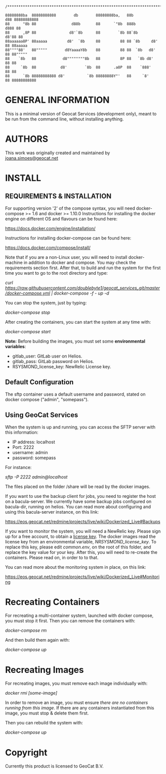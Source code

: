     /***************************************************************************************/

    88888888ba  88888888888        db        88888888ba,   88b           d88 88888888888  
    88      "8b 88                d88b       88      `"8b  888b         d888 88           
    88      ,8P 88               d8'`8b      88        `8b 88`8b       d8'88 88           
    88aaaaaa8P' 88aaaaa         d8'  `8b     88         88 88 `8b     d8' 88 88aaaaa      
    88""""88'   88"""""        d8YaaaaY8b    88         88 88  `8b   d8'  88 88"""""      
    88    `8b   88            d8""""""""8b   88         8P 88   `8b d8'   88 88           
    88     `8b  88           d8'        `8b  88      .a8P  88    `888'    88 88           
    88      `8b 88888888888 d8'          `8b 88888888Y"'   88     `8'     88 88888888888  

GENERAL INFORMATION
============
This is a minimal version of Geocat Services (development only), meant to be run from the command line, without installing anything.


AUTHORS
=======
This work was originally created and maintained by joana.simoes@geocat.net

INSTALL
==========
REQUIREMENTS & INSTALLATION
------------
For supporting version '2' of the compose syntax, you will need docker-compose >= 1.6 and docker >= 1.10.0
Instructions for installing the docker engine on different OS and flavours can be found here:

https://docs.docker.com/engine/installation/

Instructions for installing docker-compose can be found here:

https://docs.docker.com/compose/install/

Note that if you are a non-Linux user, you will need to install docker-machine in addition to docker and compose.
You may check the requirements section first. After that, to build and run the system for the first time you want to go to the root directory and type:

_curl https://raw.githubusercontent.com/doublebyte1/geocat_services_git/master/docker-compose.yml | docker-compose -f - up -d_

You can stop the system, just by typing:

 _docker-compose stop_

After creating the containers, you can start the system at any time with:

 _docker-compose start_

**Note:** Before building the images, you must set some **environmental variables**: 
* gitlab_user: GitLab user on Helios.
* gitlab_pass: GitLab password on Helios.
* RSYSMOND_license_key: NewRelic License key.

Default Configuration
---------------------
The sftp container uses a default username and password, stated on docker compose ("admin", "somepass").

Using GeoCat Services
----------------
When the system is up and running, you can access the SFTP server with this information:

 * IP address: localhost
 * Port: 2222
 * username: admin
 * password: somepass

For instance:

 _sftp -P 2222 admin@localhost_
 
The files placed on the folder /share will be read by the docker images.
 
If you want to use the backup client for jobs, you need to register the host on a bacula-server. We currently have some backup jobs configured on bacula-dir, running on helios.
You can read more about configuring and using this bacula-server instance, on this link:

https://eos.geocat.net/redmine/projects/live/wiki/Dockerized_Live#Backups

If you want to monitor the system, you will need a NewRelic key. Please sign up for a free account, to obtain a [license key](https://newrelic.com/signup). The docker images read the license key from an environmental variable, _NRSYSMOND_license_key_. To replace this key, please edit _common.env_, on the root of this folder, and replace the key value for your key.
After this, you will need to re-create the containers. Please read on, in order to to that.

You can read more about the monitoring system in place, on this link:

https://eos.geocat.net/redmine/projects/live/wiki/Dockerized_Live#Monitoring

Recreating Containers
=====================

For recreating a multi-container system, launched with docker compose, you must stop it first. Then you can remove the containers with:

 _docker-compose rm_

And then build them again with:

 _docker-compose up_

Recreating Images
=================

For recreating images, you must remove each image individually with:

 _docker rmi [some-image]_

In order to remove an image, you must ensure *there are no containers running from this image*. If there are any containers instantiated from this image, you must stop & delete them first. 

Then you can rebuild the system with:

 _docker-compose up_

Copyright
========
Currently this product is licensed to GeoCat B.V.
